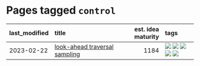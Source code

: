 # Pages tagged `control`

|last_modified|title|est. idea maturity|tags
|:---|:---|---:|:---|
|2023-02-22|[look-ahead traversal sampling](../look-ahead-traversal-sampling.md)|1184|[![](https://img.shields.io/badge/tag-MCMC-f76896)](../tags/MCMC.md) [![](https://img.shields.io/badge/tag-animation-32c994)](../tags/animation.md) [![](https://img.shields.io/badge/tag-control-0e5ec)](../tags/control.md) [![](https://img.shields.io/badge/tag-experimental-3a20e)](../tags/experimental.md) [![](https://img.shields.io/badge/tag-image_generation-97a75e)](../tags/image_generation.md)|